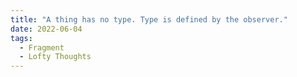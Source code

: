 ```yaml
---
title: "A thing has no type. Type is defined by the observer."
date: 2022-06-04
tags:
  - Fragment
  - Lofty Thoughts
---
```

